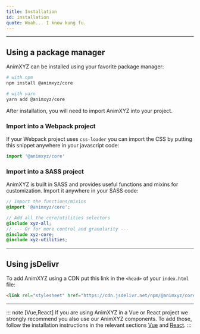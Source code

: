 ```yaml
---
title: Installation
id: installation
quote: Woah... I know kung fu.
---
```


---
## Using a package manager

AnimXYZ can be installed using your favorite package manager:

```bash
# with npm
npm install @animxyz/core

# with yarn
yarn add @animxyz/core
```

After installation, you will need to import AnimXYZ into your project.

### Import into a Webpack project
If your Webpack project uses `css-loader` you can import the CSS by putting this snippet anywhere in your javascript code:

```js
import '@animxyz/core'
```

### Import into a SASS project
AnimXYZ is built in SASS and provides useful functions and mixins for customization. Import it anywhere in your SASS code:

```scss
// Import the functions/mixins
@import '@animxyz/core';

// Add all the core/utilities selectors
@include xyz-all;
// --- Or for more control and granularity ---
@include xyz-core;
@include xyz-utilities;
```

---
## Using jsDelivr

To add AnimXYZ using a CDN put this link in the `<head>` of your `index.html` file:

```html
<link rel="stylesheet" href="https://cdn.jsdelivr.net/npm/@animxyz/core@0.1.1/dist/animxyz.min.css">
```

---

::: note [Vue,React]
If you are using AnimXYZ in a Vue or React project we strongly recommend you also use our AnimXYZ components. To add those, follow the installation instructions in the relevant sections [Vue](#vue-installation) and [React](#react-installation).
:::
